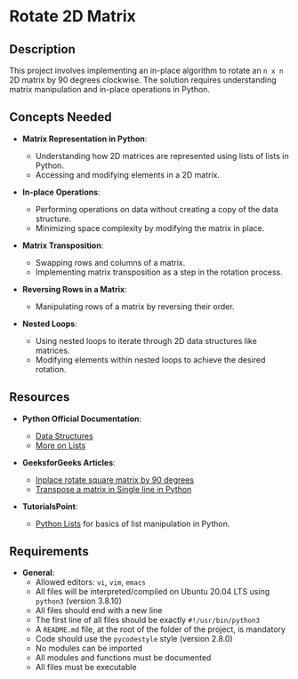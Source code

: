 # Rotate 2D Matrix

## Description
This project involves implementing an in-place algorithm to rotate an `n x n` 2D matrix by 90 degrees clockwise. The solution requires understanding matrix manipulation and in-place operations in Python.

## Concepts Needed

- **Matrix Representation in Python**:
  - Understanding how 2D matrices are represented using lists of lists in Python.
  - Accessing and modifying elements in a 2D matrix.

- **In-place Operations**:
  - Performing operations on data without creating a copy of the data structure.
  - Minimizing space complexity by modifying the matrix in place.

- **Matrix Transposition**:
  - Swapping rows and columns of a matrix.
  - Implementing matrix transposition as a step in the rotation process.

- **Reversing Rows in a Matrix**:
  - Manipulating rows of a matrix by reversing their order.

- **Nested Loops**:
  - Using nested loops to iterate through 2D data structures like matrices.
  - Modifying elements within nested loops to achieve the desired rotation.

## Resources
- **Python Official Documentation**:
  - [Data Structures](https://docs.python.org/3/tutorial/datastructures.html)
  - [More on Lists](https://docs.python.org/3/tutorial/datastructures.html#more-on-lists)

- **GeeksforGeeks Articles**:
  - [Inplace rotate square matrix by 90 degrees](https://www.geeksforgeeks.org/inplace-rotate-square-matrix-by-90-degrees/)
  - [Transpose a matrix in Single line in Python](https://www.geeksforgeeks.org/transpose-matrix-single-line-python/)

- **TutorialsPoint**:
  - [Python Lists](https://www.tutorialspoint.com/python/python_lists.htm) for basics of list manipulation in Python.

## Requirements
- **General**:
  - Allowed editors: `vi`, `vim`, `emacs`
  - All files will be interpreted/compiled on Ubuntu 20.04 LTS using `python3` (version 3.8.10)
  - All files should end with a new line
  - The first line of all files should be exactly `#!/usr/bin/python3`
  - A `README.md` file, at the root of the folder of the project, is mandatory
  - Code should use the `pycodestyle` style (version 2.8.0)
  - No modules can be imported
  - All modules and functions must be documented
  - All files must be executable

